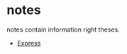 # notes

notes contain information right theses.

- [Express](https://github.com/Boiler-Express/.github/blob/main/notes/express.md)
